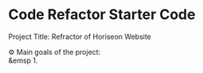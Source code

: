 # Code Refactor Starter Code
Project Title: Refractor of Horiseon Website

⚙️ Main goals of the project: </br>
 &emsp 1. 
